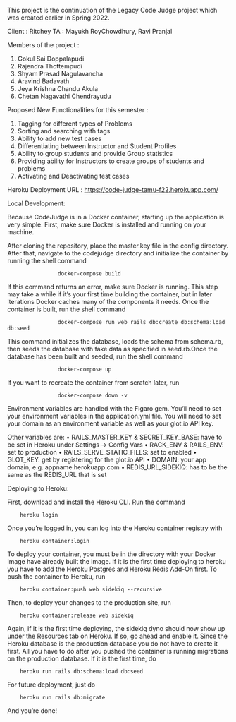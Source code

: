 
This project is the continuation of the Legacy Code Judge project which was created earlier in Spring 2022. 

Client : Ritchey
TA :  Mayukh RoyChowdhury, Ravi Pranjal

Members of the project :

1. Gokul Sai Doppalapudi
2. Rajendra Thottempudi
3. Shyam Prasad Nagulavancha
4. Aravind Badavath
5. Jeya Krishna Chandu Akula
6. Chetan Nagavathi Chendrayudu


Proposed New Functionalities for this semester :

1. Tagging for different types of Problems
2. Sorting and searching with tags
3. Ability to add new test cases 
4. Differentiating between Instructor and Student Profiles
5. Ability to group students and provide Group statistics
6. Providing ability for Instructors to create groups of students and problems
7. Activating and Deactivating test cases

Heroku Deployment URL : https://code-judge-tamu-f22.herokuapp.com/



Local Development:

Because CodeJudge is in a Docker container, starting up the application is very simple. First, make sure Docker is installed and running on your machine.

After cloning the repository, place the master.key file in the config directory. After that, navigate to the codejudge directory and initialize the container by running the shell command

					docker-compose build
					
If this command returns an error, make sure Docker is running. This step may take a while if it’s your first time building the container, but in later
iterations Docker caches many of the components it needs. Once the container is built, run the shell command 
					
					docker-compose run web rails db:create db:schema:load db:seed
					
This command initializes the database, loads the schema from schema.rb, then seeds the database with fake data as specified in seed.rb.Once the database has been built and seeded, run the shell command

					docker-compose up
					
If you want to recreate the container from scratch later, run

					docker-compose down -v
					
Environment variables are handled with the Figaro gem. You’ll need to set your environment variables in the application.yml file. You will need to
set your domain as an environment variable as well as your glot.io API key.

Other variables are:
• RAILS_MASTER_KEY & SECRET_KEY_BASE: have to be set in Heroku
under Settings → Config Vars
• RACK_ENV & RAILS_ENV: set to production
• RAILS_SERVE_STATIC_FILES: set to enabled
• GLOT_KEY: get by registering for the glot.io API
• DOMAIN: your app domain, e.g. appname.herokuapp.com
• REDIS_URL_SIDEKIQ: has to be the same as the REDIS_URL that is set


Deploying to Heroku:

First, download and install the Heroku CLI. Run the command

		heroku login
		
Once you’re logged in, you can log into the Heroku container registry with

		heroku container:login
		
To deploy your container, you must be in the directory with your Docker image have already built the image. If it is the first time deploying to heroku
you have to add the Heroku Postgres and Heroku Redis Add-On first. To push the container to Heroku, run

		heroku container:push web sidekiq --recursive
		
Then, to deploy your changes to the production site, run

		heroku container:release web sidekiq


Again, if it is the first time deploying, the sidekiq dyno should now show up under the Resources tab on Heroku. If so, go ahead and enable it.
Since the Heroku database is the production database you do not have to create it first. All you have to do after you pushed the container is running migrations on the production database. If it is the first time, do

		heroku run rails db:schema:load db:seed
		
For future deployment, just do

		heroku run rails db:migrate
		
And you’re done!
